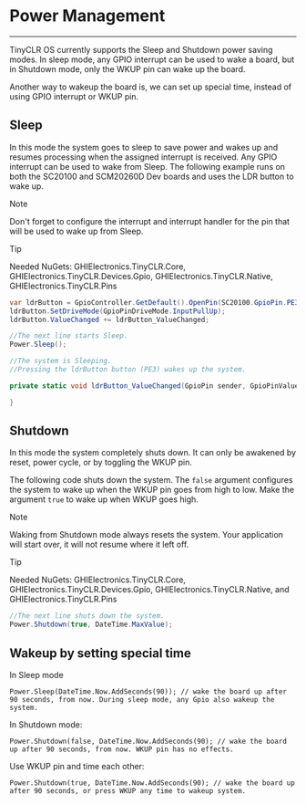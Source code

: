 # Power Management
---
TinyCLR OS currently supports the Sleep and Shutdown power saving modes. 
In sleep mode, any GPIO interrupt can be used to wake a board, but in Shutdown mode, only the WKUP pin can wake up the board.

Another way to wakeup the board is, we can set up special time, instead of using GPIO interrupt or WKUP pin.

## Sleep 
In this mode the system goes to sleep to save power and wakes up and resumes processing when the assigned interrupt is received. Any GPIO interrupt can be used to wake from Sleep. The following example runs on both the SC20100 and SCM20260D Dev boards and uses the LDR button to wake up. 

> [!Note]
> Don't forget to configure the interrupt and interrupt handler for the pin that will be used to wake up from Sleep.

> [!Tip]
> Needed NuGets: GHIElectronics.TinyCLR.Core, GHIElectronics.TinyCLR.Devices.Gpio, GHIElectronics.TinyCLR.Native, GHIElectronics.TinyCLR.Pins

```cs
var ldrButton = GpioController.GetDefault().OpenPin(SC20100.GpioPin.PE3);
ldrButton.SetDriveMode(GpioPinDriveMode.InputPullUp);
ldrButton.ValueChanged += ldrButton_ValueChanged;

//The next line starts Sleep.
Power.Sleep();

//The system is Sleeping.
//Pressing the ldrButton button (PE3) wakes up the system.

private static void ldrButton_ValueChanged(GpioPin sender, GpioPinValueChangedEventArgs e) {

}

```

## Shutdown
In this mode the system completely shuts down. It can only be awakened by reset, power cycle, or by toggling the WKUP pin.

The following code shuts down the system. The `false` argument configures the system to wake up when the WKUP pin goes from high to low. Make the argument `true` to wake up when WKUP goes high.

> [!Note]
> Waking from Shutdown mode always resets the system. Your application will start over, it will not resume where it left off.

> [!Tip]
> Needed NuGets: GHIElectronics.TinyCLR.Core, GHIElectronics.TinyCLR.Devices.Gpio, GHIElectronics.TinyCLR.Native, and GHIElectronics.TinyCLR.Pins

```cs
//The next line shuts down the system.
Power.Shutdown(true, DateTime.MaxValue); 

```

## Wakeup by setting special time

In Sleep mode
```
Power.Sleep(DateTime.Now.AddSeconds(90)); // wake the board up after 90 seconds, from now. During sleep mode, any Gpio also wakeup the system.
```

In Shutdown mode:
```
Power.Shutdown(false, DateTime.Now.AddSeconds(90); // wake the board up after 90 seconds, from now. WKUP pin has no effects.
```

Use WKUP pin and time each other:
```
Power.Shutdown(true, DateTime.Now.AddSeconds(90); // wake the board up after 90 seconds, or press WKUP any time to wakeup system.

```


